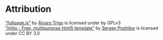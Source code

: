 # Attribution
["fullpage.js"](https://github.com/alvarotrigo/fullPage.js) by [Álvaro Trigo](https://alvarotrigo.com/) is licensed under by GPLv3  
["Initio - Free, multipurpose html5 template"](https://github.com/pozh/Initio/) by [Sergey Pozhilov](http://pozhilov.com) is licensed under CC BY 3.0
